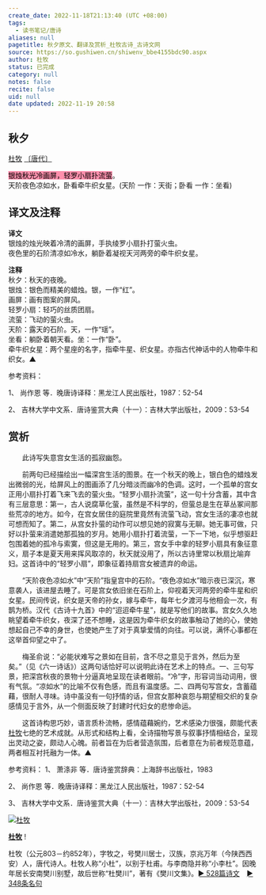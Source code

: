 ```yaml
---
create_date: 2022-11-18T21:13:40 (UTC +08:00)
tags:
  - 读书笔记/唐诗
aliases: null
pagetitle: 秋夕原文、翻译及赏析_杜牧古诗_古诗文网
source: https://so.gushiwen.cn/shiwenv_bbe4155bdc90.aspx
author: 杜牧
status: 已完成
category: null
notes: false
recite: false
uid: null
date updated: 2022-11-19 20:58
---
```


## 秋夕

[杜牧](https://so.gushiwen.cn/authorv_727e9dff8850.aspx) [〔唐代〕](https://so.gushiwen.cn/shiwens/default.aspx?cstr=%e5%94%90%e4%bb%a3)

<mark style="background: #FF5582A6;">银烛秋光冷画屏，轻罗小扇扑流萤</mark>。\
天阶夜色凉如水，卧看牵牛织女星。(天阶 一作：天街；卧看 一作：坐看)

## 译文及注释

**译文**\
银烛的烛光映着冷清的画屏，手执绫罗小扇扑打萤火虫。\
夜色里的石阶清凉如冷水，躺卧着凝视天河两旁的牵牛织女星。

**注释**\
秋夕：秋天的夜晚。\
银烛：银色而精美的蜡烛。银，一作“红”。\
画屏：画有图案的屏风。\
轻罗小扇：轻巧的丝质团扇。\
流萤：飞动的萤火虫。\
天阶：露天的石阶。天，一作“瑶”。\
坐看：躺卧着朝天看。坐：一作“卧”。\
牵牛织女星：两个星座的名字，指牵牛星、织女星。亦指古代神话中的人物牵牛和织女。▲

参考资料：

1、 尚作恩 等．晚唐诗译释：黑龙江人民出版社，1987：52-54

2、 吉林大学中文系．唐诗鉴赏大典（十一）：吉林大学出版社，2009：53-54

## 赏析

　　此诗写失意宫女生活的孤寂幽怨。

　　前两句已经描绘出一幅深宫生活的图景。在一个秋天的晚上，银白色的蜡烛发出微弱的光，给屏风上的图画添了几分暗淡而幽冷的色调。这时，一个孤单的宫女正用小扇扑打着飞来飞去的萤火虫。“轻罗小扇扑流萤”，这一句十分含蓄，其中含有三层意思：第一，古人说腐草化萤，虽然是不科学的，但萤总是生在草丛冢间那些荒凉的地方。如今，在宫女居住的庭院里竟然有流萤飞动，宫女生活的凄凉也就可想而知了。第二，从宫女扑萤的动作可以想见她的寂寞与无聊。她无事可做，只好以扑萤来消遣她那孤独的岁月。她用小扇扑打着流萤，一下一下地，似乎想驱赶包围着她的孤冷与索寞，但这是无用的。第三，宫女手中拿的轻罗小扇具有象征意义，扇子本是夏天用来挥风取凉的，秋天就没用了，所以古诗里常以秋扇比喻弃妇。这首诗中的“轻罗小扇”，即象征着持扇宫女被遗弃的命运。

　　“天阶夜色凉如水”中“天阶”指皇宫中的石阶。“夜色凉如水”暗示夜已深沉，寒意袭人，该进屋去睡了。可是宫女依旧坐在石阶上，仰视着天河两旁的牵牛星和织女星。民间传说，织女是天帝的孙女，嫁与牵牛，每年七夕渡河与他相会一次，有鹊为桥。汉代《古诗十九首》中的“迢迢牵牛星”，就是写他们的故事。宫女久久地眺望着牵牛织女，夜深了还不想睡，这是因为牵牛织女的故事触动了她的心，使她想起自己不幸的身世，也使她产生了对于真挚爱情的向往。可以说，满怀心事都在这举首仰望之中了。

　　梅圣俞说：“必能状难写之景如在目前，含不尽之意见于言外，然后为至矣。”（见《六一诗话》）这两句话恰好可以说明此诗在艺术上的特点。一、三句写景，把深宫秋夜的景物十分逼真地呈现在读者眼前。“冷”字，形容词当动词用，很有气氛。“凉如水”的比喻不仅有色感，而且有温度感。二、四两句写宫女，含蓄蕴藉，很耐人寻味。诗中虽没有一句抒情的话，但宫女那种哀怨与期望相交织的复杂感情见于言外，从一个侧面反映了封建时代妇女的悲惨命运。

　　这首诗构思巧妙，语言质朴流畅，感情蕴藉婉约，艺术感染力很强，颇能代表[杜牧](https://so.gushiwen.cn/authorv_727e9dff8850.aspx)七绝的艺术成就。从形式和结构上看，全诗描物写景与叙事抒情相结合，呈现出灵动之姿，颇动人心魄。前者旨在为后者营造氛围，后者意在为前者规范意蕴，两者相互衬托融为一体。▲

参考资料：
1、 萧涤非 等．唐诗鉴赏辞典：上海辞书出版社，1983

2、 尚作恩 等．晚唐诗译释：黑龙江人民出版社，1987：52-54

3、 吉林大学中文系．唐诗鉴赏大典（十一）：吉林大学出版社，2009：53-54

[![杜牧](https://song.gushiwen.cn/authorImg/dumu.jpg)](https://so.gushiwen.cn/authorv_727e9dff8850.aspx)

[**杜牧**](https://so.gushiwen.cn/authorv_727e9dff8850.aspx) !

杜牧（公元803－约852年），字牧之，号樊川居士，汉族，京兆万年（今陕西西安）人，唐代诗人。杜牧人称“小杜”，以别于杜甫。与李商隐并称“小李杜”。因晚年居长安南樊川别墅，故后世称“杜樊川”，著有《樊川文集》。[► 528篇诗文](https://so.gushiwen.cn/shiwens/default.aspx?astr=%e6%9d%9c%e7%89%a7)　[► 348条名句](https://so.gushiwen.cn/mingjus/default.aspx?astr=%e6%9d%9c%e7%89%a7)
